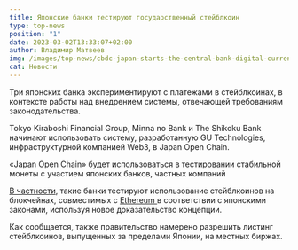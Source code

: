 ```yaml
---
title: Японские банки тестируют государственный стейблкоин
type: top-news
position: "1"
date: 2023-03-02T13:33:07+02:00
author: Владимир Матвеев
img: /images/top-news/cbdc-japan-starts-the-central-bank-digital-currency-project.jpg
cat: Новости
---
```

Три японских банка экспериментируют с платежами в стейблкоинах, в контексте работы над внедрением системы, отвечающей требованиям законодательства.

Tokyo Kiraboshi Financial Group, Minna no Bank и The Shikoku Bank начинают использовать систему, разработанную GU Technologies, инфраструктурной компанией Web3, в Japan Open Chain.

«Japan Open Chain» будет использоваться в тестировании стабильной монеты с участием японских банков, частных компаний 

[В частности](https://prtimes.jp/main/html/rd/p/000000019.000083257.html), такие банки тестируют использование стейблкоинов на блокчейнах, совместимых с [Ethereum ](https://prtimes.jp/main/html/rd/p/000000019.000083257.html) в соответствии с японскими законами, используя новое доказательство концепции.

Как сообщается, также правительство намерено разрешить листинг стейблкоинов, выпущенных за пределами Японии, на местных биржах.